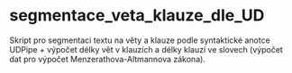 # segmentace_veta_klauze_dle_UD
 Skript pro segmentaci textu na věty a klauze podle syntaktické anotce UDPipe + výpočet délky vět v klauzích a délky klauzí ve slovech (výpočet dat pro výpočet Menzerathova-Altmannova zákona).
